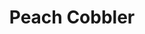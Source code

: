 ---
title: Peach Cobbler
description:
tags: family dessert draft
source: Mamaw Probus (??? Name right?)
yield: 
ingredients: 
- 1 large can of peaches
- 1 cup sugar
- 1 cup flour
- 1 cup milk
- 1 stick of butter
instructions: 
- Preheat oven to 350F
- Combine sugar and flour. Mix with milk
- Melt butter in a pan (Remove from heat after butter melted???)
- Pour sugar, flour, and milk mixture into the pan. DO NOT STIR
- Put peaches on top
- Cook for about 30 minutes at 350F
---